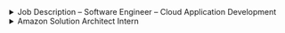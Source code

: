 
<details>
 <summary>Job Description – Software Engineer – Cloud Application Development</summary>

In Cisco, we have an outstanding opportunity where we actually get to use the technology we build!

Software Engineer

• Solid fundamentals of Data Structures, Algorithms, Object oriented design and programming
• Strong knowledge on Unix/Linux systems and Unix scripting
• A good understanding of Cloud based application development (using Docker,

    Kubernetes, AWS services) and think about security and scalability from group up
• Solid understanding of computer science fundamentals and software engineering with

   an aptitude for learning new technologies
• Strong knowledge of programming and scripting languages like JAVA, python, Scala,

    GoLoang etc
• Strong testing inclination to ensure programs are comprehensive and well tested for all

    use cases
• Exposure to debugging application programs along with development and debugging tools
• Familiar with more than one development environment, well-versed with at least one
• Interest in User experience and User interface design and development 
• Possess creative problem solving skills and excellent troubleshooting/debugging skills
• Familiar with CI/CD tools namely GIT, GitHub, Jenkins, Drone etc


Who You Are
·         Recent graduate or on your final year of studies towards a Bachelor’s or Master’s Degree in Computer Science, Computer Engineering, Electrical Engineering, related majors such as Math, Physics

      ·         The requirement is for 2023 passout only.

·         Solid understanding of computer science fundamentals and software engineering with an aptitude for learning new technologies

·         Strong knowledge of programming and scripting languages

·         Possess creative problem-solving skills and excellent troubleshooting/debugging skills

·         Experience in establishing and sustaining excellent relationships with the extended team

·         Excellent verbal and written skills

website: https://jobs.cisco.com/jobs/ProjectDetail/Software-Engineer-Cloud-Application-Development-Intern-India-UHR/1377791

</details>

<details>
<summary>Amazon Solution Architect Intern</summary>

Solutions Architect Intern

Job ID: 2156630 | Amazon Web Services Singapore

### DESCRIPTION

#### Job summary

Are you passionate about collaborating with technology and business leaders to deliver cloud-based solutions?

At Amazon Web Services (AWS), we are working to be the most customer-centric company on earth. To get there, we need exceptionally talented, bright, and driven people. Amazon is continually evolving and is a place where motivated employees thrive and also where employee ownership and accountability lead to meaningful results.

Amazon is a place where builders can build. Our internships offer exceptional opportunities for you to grow your technical and non-technical skills. From day one, you will be working with experienced engineers who love what they do.

Are you ready to embrace the challenge? Come build the future with us.

#### Inclusive Team Culture

Here at AWS, we embrace our differences. We are committed to furthering our culture of inclusion. We have ten employee-led affinity groups, reaching 40,000 employees in over 190 chapters globally. We have innovative benefit offerings, and host annual and ongoing learning experiences, including our Conversations on Race and Ethnicity (CORE) and AmazeCon (gender diversity) conferences. Amazon’s culture of inclusion is reinforced within our Leadership Principles, which remind team members to seek diverse perspectives, learn and be curious, and earn trust.

#### Work/Life Harmony

Our team puts a high value on work-life harmony. It isn’t about how many hours you spend at home or at work; it’s about the flow you establish that brings energy to both parts of your life. We believe striking the right balance between your personal and professional life is critical to life-long happiness and fulfilment AND WE encourage you to find your own balance between your work and personal lives.

#### Mentorship & Career Growth
Our team is dedicated to supporting new members. We have a broad mix of experience levels and tenures, and we’re building an environment that celebrates knowledge sharing and mentorship. Our senior members enjoy one-on-one mentoring. We care about your career growth and strive to assign projects based on what will help each team member develop into a better-rounded engineer and enable them to take on more complex tasks in the future.

Note:
Applications are reviewed on a rolling basis. For an update on your status, or to confirm your application was submitted successfully, please login to your candidate portal. Please note that we are reviewing a high volume of applications and appreciate your patience.


#### Key job responsibilities

Associate Solutions Architect Intern
The Solutions Architects (SA) organization is a diverse team that focuses on helping customers build infrastructures and applications at scale using AWS solutions. Our solutions architects are passionate technologists with technical breadth and depth coupled with strong interpersonal skills.

As an SA intern, you will receive AWS technical training, immerse yourself in cloud computing, develop business acumen, presentation delivery, and learn more about Amazon culture. You will work in a one on one project environment with the possibility of group projects, complete the AWS Cloud Practitioner Certification, and attend professional development events.

Upon successful completion of the internship program, select interns will receive a full-time offer to join as an Associate Solutions Architect (which includes a twelve-month training program, known as AWS Tech U) in 2024, after completion of their degree program.

Amazon internships are full-time (40 hours/week) and normally run for 8-12 consecutive weeks from May to August 2023.

#### BASIC QUALIFICATIONS

-Currently in your penultimate year of a degree in Computer Science / Engineering / Mathematics / Technology / Related science/technical field.
-Graduating between December 2023 to August 2024.
-Interest and aptitude to learn about and deliver cloud-based solutions to customers.
-Knowledge of one of the programming languages like Java, Python, Ruby, Node.js, C#, or C++ OR the interest and technical ability to learn a programming language.
-Applicants will need a valid Right to Work in Singapore.

#### PREFERRED QUALIFICATIONS

· Demonstrated ability to adapt to new technologies and learn quickly.
· Knowledge of Networking fundamentals including Security, Storage or Databases (Relational and/or NoSQL), Operating Systems (Unix, Linux, and/or Windows)
· Experience with one or more of the following domains: systems administration (Linux/Window), network administration (DNS, IPsec, BGP, VPN, Load Balancing), or programming (Node.JS, Java, Ruby, C#, Python, or PHP).

Amazon is an equal opportunities employer. We believe passionately that employing a diverse workforce is central to our success. We make recruiting decisions based on your experience and skills. We value your passion to discover, invent, simplify and build

link: https://amazon.jobs/en/jobs/2156630/solutions-architect-intern
</details>
